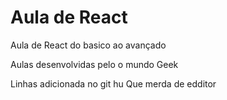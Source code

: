 # Aula de React
 Aula de React do basico ao avançado

 Aulas desenvolvidas pelo o mundo Geek

Linhas adicionada no 
git hu
Que merda de edditor
